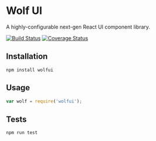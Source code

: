 # Wolf UI

A highly-configurable next-gen React UI component library.

[![Build Status](https://travis-ci.org/wolfui/wolfui.svg?branch=master)](https://travis-ci.org/wolfui/wolfui)
[![Coverage Status](https://coveralls.io/repos/github/wolfui/wolfui/badge.svg)](https://coveralls.io/github/wolfui/wolfui)

## Installation

  `npm install wolfui`

## Usage

```js
var wolf = require('wolfui');
```

## Tests

  `npm run test`
